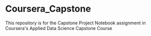 # Coursera_Capstone
This repository is for the Capstone Project Notebook assignment in Coursera's Applied Data Science Capstone Course
